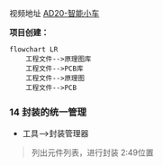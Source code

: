 视频地址 [AD20-智能小车](https://www.bilibili.com/video/BV16t411N7RD?p=4&share_source=copy_pc)

**项目创建：**

```mermaid
flowchart LR
	工程文件-->原理图库
	工程文件-->PCB库
	工程文件-->原理图
	工程文件-->PCB
```


### 14 封装的统一管理
- 工具-->封装管理器
> 列出元件列表，进行封装
> 2:49位置

